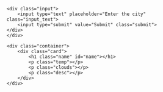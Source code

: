 <!DOCTYPE html>
<html lang="en">

<head>
    <meta charset="UTF-8">
    <meta name="viewport" content="width=device-width, initial-scale=1.0">
    <meta http-equiv="X-UA-Compatible" content="ie=edge">
    <title>OpenWeatherMap Api</title>
  <style>
    *{
    margin:0;
    padding: 0;
    box-sizing: border-box;
  }
  
  body{
    font-family: "Nunito",sans-serif;
    background: #f8f8f8;
  }
  
  .input{
    text-align: center;
    margin: 100px auto;
  }
  
  input[type="submit"]{
    padding: 15px 30px;
    background: #e7e7e7;
    border: none;
    border-radius: 1px;
    font-family: "Nunito",sans-serif;
    font-weight:bold;
    font-size: 20px;
  }
  
  .input input[type="text"]{
    width: 600px;
    height: 55px;
    padding: 5px 10px;
    background: #e7e7e7;
    border: none;
    border-radius: 1px;
    font-family: "Nunito",sans-serif;
    font-weight:bold;
    font-size: 20px;
  }
  
  .card{
    width: 50%;
    background: #e7e7e7;
    height: 40vh;
    margin: 50px auto;
    border-radius: 2px;
  }
  
  
  .close{
    float: right;
    margin-top: -2px;
    cursor: pointer;
    margin-right: 20px;
  }
  
  .card h1{
    padding: 5px 0;
    text-align: center;
  }
  
  .card p{
    text-align: center;
    margin:40px 0;
    font-size:20px;
  }
  </style>
</head>

<body>
    <!-- <div class="main">
    <div class="header">
      <h1>OpenWeatherMap API</h1>
      <p>Enter any city name in the input box below to get the data</p>
    </div> -->

    <div class="input">
        <input type="text" placeholder="Enter the city" class="input_text">
        <input type="submit" value="Submit" class="submit">
    </div>
    </div>

    <div class="container">
        <div class="card">
            <h1 class="name" id="name"></h1>
            <p class="temp"></p>
            <p class="clouds"></p>
            <p class="desc"></p>
        </div>
    </div>
  <script>
    var input = document.querySelector('.input_text');
var main = document.querySelector('#name');
var temp = document.querySelector('.temp');
var desc = document.querySelector('.desc');
var clouds = document.querySelector('.clouds');
var button= document.querySelector('.submit');


button.addEventListener('click', function(name){
fetch('https://api.openweathermap.org/data/2.5/weather?q='+input.value+'&appid=50a7aa80fa492fa92e874d23ad061374')
.then(response => response.json())
.then(data => {
  var tempValue = data['main']['temp']-273;
  var nameValue = data['name'];
  var descValue = data['weather'][0]['description'];

  main.innerHTML = nameValue;
  desc.innerHTML = "Desc - "+descValue;
  temp.innerHTML = "Temp - "+tempValue +" C";
  input.value ="";

})

.catch(err => alert("City name does not exist in database!"));
})    
  </script>
</body>

</html>
